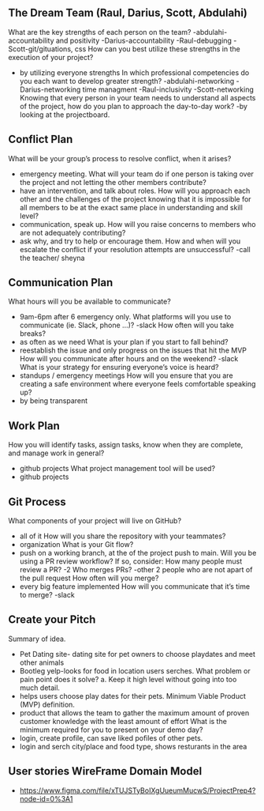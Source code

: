 ## The Dream Team (Raul, Darius, Scott, Abdulahi)

What are the key strengths of each person on the team?
-abdulahi-accountability and positivity
-Darius-accountability
-Raul-debugging
-Scott-git/gituations, css
How can you best utilize these strengths in the execution of your project?
- by utilizing everyone strengths
In which professional competencies do you each want to develop greater strength?
-abdulahi-networking
-Darius-networking time managment
-Raul-inclusivity
-Scott-networking
Knowing that every person in your team needs to understand all aspects of the project, how do you plan to approach the day-to-day work?
-by looking at the projectboard.


## Conflict Plan

What will be your group’s process to resolve conflict, when it arises?
- emergency meeting.
What will your team do if one person is taking over the project and not letting the other members contribute?
- have an intervention, and talk about roles.
How will you approach each other and the challenges of the project knowing that it is impossible for all members to be at the exact same place in understanding and skill level?
- communication, speak up.
How will you raise concerns to members who are not adequately contributing?
- ask why, and try to help or encourage them.
How and when will you escalate the conflict if your resolution attempts are unsuccessful?
-call the teacher/ sheyna

## Communication Plan

What hours will you be available to communicate?
- 9am-6pm after 6 emergency only.
What platforms will you use to communicate (ie. Slack, phone …)?
-slack
How often will you take breaks?
- as often as we need
What is your plan if you start to fall behind?
- reestablish the issue and only progress on the issues that hit the MVP
How will you communicate after hours and on the weekend?
-slack
What is your strategy for ensuring everyone’s voice is heard?
- standups / emergency meetings
How will you ensure that you are creating a safe environment where everyone feels comfortable speaking up?
- by being transparent

## Work Plan

How you will identify tasks, assign tasks, know when they are complete, and manage work in general?
- github projects
What project management tool will be used?
- github projects

## Git Process

What components of your project will live on GitHub?
- all of it
How will you share the repository with your teammates?
- organization
What is your Git flow?
- push on a working branch, at the of the project push to main.
Will you be using a PR review workflow? If so, consider:
How many people must review a PR?
-2
Who merges PRs?
-other 2 people  who are not apart of the pull request 
How often will you merge?
- every big feature implemented
How will you communicate that it’s time to merge?
-slack

## Create your Pitch

Summary of idea.
- Pet Dating site- dating site for pet owners to choose playdates and meet other animals 
- Bootleg yelp-looks for food in location users serches.
What problem or pain point does it solve? a. Keep it high level without going into too much detail.
- helps users choose play dates for their pets.
Minimum Viable Product (MVP) definition.
- product that allows the team to gather the maximum amount of proven customer knowledge with the least amount of effort
What is the minimum required for you to present on your demo day?
- login, create profile, can save liked pofiles of other pets.
- login and serch city/place and food type, shows resturants in the area


## User stories WireFrame Domain Model
- https://www.figma.com/file/xTUJSTyBoIXgUueumMucwS/ProjectPrep4?node-id=0%3A1
